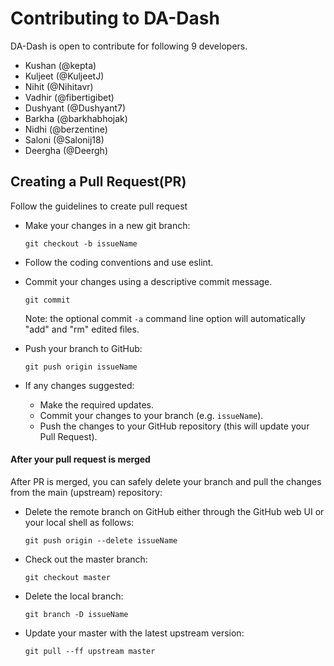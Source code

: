 # Contributing to DA-Dash
DA-Dash is open to contribute for following 9 developers.
- Kushan (@kepta)
- Kuljeet (@KuljeetJ)
- Nihit (@Nihitavr)
- Vadhir (@fibertigibet)
- Dushyant (@Dushyant7)
- Barkha (@barkhabhojak)
- Nidhi (@berzentine)
- Saloni (@Salonij18)
- Deergha (@Deergh)

## Creating a Pull Request(PR)
Follow the guidelines to create pull request

- Make your changes in a new git branch:

     ```shell
     git checkout -b issueName
     ```

- Follow the coding conventions and use eslint.
- Commit your changes using a descriptive commit message.

     ```shell
     git commit
     ```
  Note: the optional commit `-a` command line option will automatically "add" and "rm" edited files.

- Push your branch to GitHub:

    ```shell
    git push origin issueName
    ```

- If any changes suggested:
  - Make the required updates.
  - Commit your changes to your branch (e.g. `issueName`).
  - Push the changes to your GitHub repository (this will update your Pull Request).


#### After your pull request is merged

After PR is merged, you can safely delete your branch and pull the changes
from the main (upstream) repository:

- Delete the remote branch on GitHub either through the GitHub web UI or your local shell as follows:

    ```shell
    git push origin --delete issueName
    ```

- Check out the master branch:

    ```shell
    git checkout master
    ```

- Delete the local branch:

    ```shell
    git branch -D issueName
    ```

- Update your master with the latest upstream version:

    ```shell
    git pull --ff upstream master
    ```
